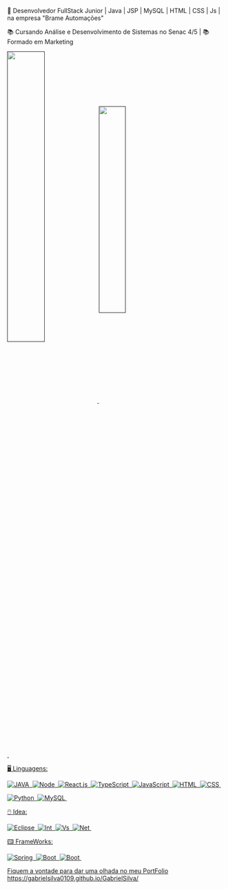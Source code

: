 💾 Desenvolvedor FullStack Junior | Java | JSP | MySQL | HTML | CSS | Js | na empresa "Brame Automações"

📚 Cursando Análise e Desenvolvimento de Sistemas no Senac 4/5
| 📚 Formado em Marketing
<div>
  <a href="">
  <img width="41.5%" align="center"  src="https://github-readme-streak-stats.herokuapp.com?user=GabrielSilva0109&theme=radical&mode=weekly" />
  <img width="35%" align="center" src="https://github-readme-stats.vercel.app/api/top-langs/?username=GabrielSilva0109&show_icons=true&theme=radical&layout=compact" />

 </div>
</div>
&nbsp;

🖥 Linguagens:

![JAVA](https://img.shields.io/badge/Java-ED8B00?style=for-the-badge&logo=openjdk&logoColor=white)&nbsp;
![Node](https://img.shields.io/badge/Node.js-43853D?style=for-the-badge&logo=node.js&logoColor=white)&nbsp;
![React.js](https://img.shields.io/badge/React-20232A?style=for-the-badge&logo=react&logoColor=61DAFB)&nbsp;
![TypeScript](https://img.shields.io/badge/TypeScript-007ACC?style=for-the-badge&logo=typescript&logoColor=white)&nbsp;
![JavaScript](https://img.shields.io/badge/JavaScript-F7DF1E?style=for-the-badge&logo=javascript&logoColor=black)&nbsp;
![HTML](https://img.shields.io/badge/HTML5-E34F26?style=for-the-badge&logo=html5&logoColor=white)&nbsp;
![CSS](https://img.shields.io/badge/CSS3-1572B6?style=for-the-badge&logo=css3&logoColor=white)&nbsp;

![Python](https://img.shields.io/badge/Python-14354C?style=for-the-badge&logo=python&logoColor=white)&nbsp;
![MySQL](https://img.shields.io/badge/MySQL-00000F?style=for-the-badge&logo=mysql&logoColor=white)&nbsp;


🖱️ Idea:  

![Eclipse](https://img.shields.io/badge/Eclipse-2C2255?style=for-the-badge&logo=eclipse&logoColor=white)&nbsp;
![Int](https://img.shields.io/badge/IntelliJ_IDEA-000000.svg?style=for-the-badge&logo=intellij-idea&logoColor=white)&nbsp;
![Vs](https://img.shields.io/badge/Visual_Studio_Code-0078D4?style=for-the-badge&logo=visual%20studio%20code&logoColor=white)&nbsp;
![Net](https://img.shields.io/badge/apache%20netbeans-1B6AC6?style=for-the-badge&logo=apache%20netbeans%20IDE&logoColor=white)&nbsp;


🖽 FrameWorks: 

![Spring](https://img.shields.io/badge/Spring-6DB33F?style=for-the-badge&logo=spring&logoColor=white)&nbsp;
![Boot](https://img.shields.io/badge/Bootstrap-563D7C?style=for-the-badge&logo=bootstrap&logoColor=white)&nbsp;
![Boot](https://img.shields.io/badge/Amazon_AWS-232F3E?style=for-the-badge&logo=amazon-aws&logoColor=white)&nbsp;




Fiquem a vontade para dar uma olhada no meu PortFolio
https://gabrielsilva0109.github.io/GabrielSilva/
